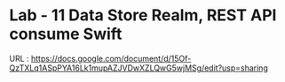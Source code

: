 # Lab - 11 Data Store Realm, REST API consume Swift

URL : https://docs.google.com/document/d/15Of-QzTXLq1ASpPYA16Lk1mupAZJVDwXZLQwG5wjMSg/edit?usp=sharing

